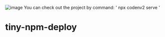 ![image](https://github.com/dnaid4k/tiny-npm-deploy/assets/94532960/e5c0fe22-8a35-467c-894d-ce31a7ed617b)
You can check out the project by command: ' npx codenv2 serve '
# tiny-npm-deploy
